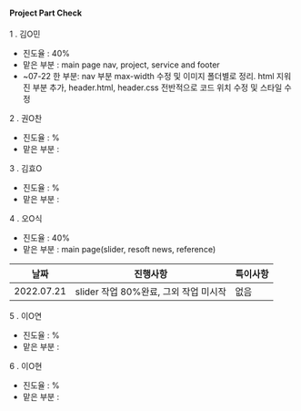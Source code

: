 #### Project Part Check

1 . 김O민

* 진도율 : 40%
* 맡은 부분 : main page nav, project, service and footer
* ~07-22 한 부분: nav 부분 max-width 수정 및 이미지 폴더별로 정리. html 지워진 부분 추가, header.html, header.css 전반적으로 코드 위치 수정 및 스타일 수정

2 . 권O찬

* 진도율 : %
* 맡은 부분 :

3 . 김효O

* 진도율 : %
* 맡은 부분 :

4 . 오O식

* 진도율 : 40%
* 맡은 부분 : main page(slider, resoft news, reference)

|날짜|진행사항|특이사항|
|---|---|---|
|2022.07.21|slider 작업 80%완료, 그외 작업 미시작|없음|

5 . 이O연

* 진도율 : %
* 맡은 부분 :

6 . 이O현

* 진도율 : %
* 맡은 부분 :

